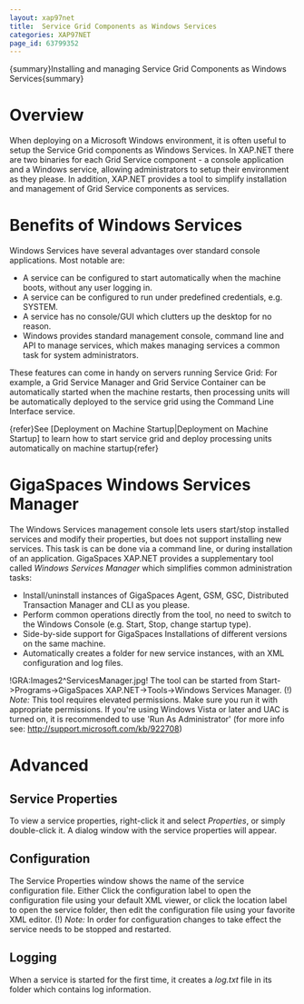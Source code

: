 ```yaml
---
layout: xap97net
title:  Service Grid Components as Windows Services
categories: XAP97NET
page_id: 63799352
---
```


{summary}Installing and managing Service Grid Components as Windows Services{summary}

# Overview

When deploying on a Microsoft Windows environment, it is often useful to setup the Service Grid components as Windows Services.
In XAP.NET there are two binaries for each Grid Service component - a console application and a Windows service, allowing administrators to setup their environment as they please. In addition, XAP.NET provides a tool to simplify installation and management of Grid Service components as services.

# Benefits of Windows Services

Windows Services have several advantages over standard console applications. Most notable are:
- A service can be configured to start automatically when the machine boots, without any user logging in.
- A service can be configured to run under predefined credentials, e.g. SYSTEM.
- A service has no console/GUI which clutters up the desktop for no reason.
- Windows provides standard management console, command line and API to manage services, which makes managing services a common task for system administrators.

These features can come in handy on servers running Service Grid: For example, a Grid Service Manager and Grid Service Container can be automatically started when the machine restarts, then processing units will be automatically deployed to the service grid using the Command Line Interface service.

{refer}See [Deployment on Machine Startup|Deployment on Machine Startup] to learn how to start service grid and deploy processing units automatically on machine startup{refer}

# GigaSpaces Windows Services Manager

The Windows Services management console lets users start/stop installed services and modify their properties, but does not support installing new services. This task is can be done via a command line, or during installation of an application.
GigaSpaces XAP.NET provides a supplementary tool called *Windows Services Manager* which simplifies common administration tasks:
- Install/uninstall instances of GigaSpaces Agent, GSM, GSC, Distributed Transaction Manager and CLI as you please.
- Perform common operations directly from the tool, no need to switch to the Windows Console (e.g. Start, Stop, change startup type).
- Side-by-side support for GigaSpaces Installations of different versions on the same machine.
- Automatically creates a folder for new service instances, with an XML configuration and log files.

!GRA:Images2^ServicesManager.jpg!
The tool can be started from Start->Programs->GigaSpaces XAP.NET->Tools->Windows Services Manager.
(!) *Note:* This tool requires elevated permissions. Make sure you run it with appropriate permissions. If you're using Windows Vista or later and UAC is turned on, it is recommended to use 'Run As Administrator' (for more info see: http://support.microsoft.com/kb/922708)

# Advanced

## Service Properties

To view a service properties, right-click it and select *Properties*, or simply double-click it. A dialog window with the service properties will appear.

## Configuration

The Service Properties window shows the name of the service configuration file. Either Click the configuration label to open the configuration file using your default XML viewer, or click the location label to open the service folder, then edit the configuration file using your favorite XML editor.
(!) *Note:* In order for configuration changes to take effect the service needs to be stopped and restarted.

## Logging

When a service is started for the first time, it creates a *log.txt* file in its folder which contains log information.
